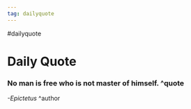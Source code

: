 ```yaml
---
tag: dailyquote
---
```


#dailyquote

# Daily Quote

### No man is free who is not master of himself. ^quote
*-Epictetus* ^author
